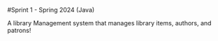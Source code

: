 #Sprint 1 - Spring 2024 (Java)

A library Management system that manages library items, authors, and patrons!
